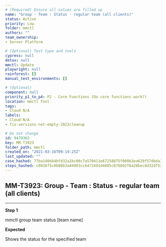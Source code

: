 ```yaml
---
# (Required) Ensure all values are filled up
name: "Group - Team : Status - regular team (all clients)"
status: Active
priority: Low
folder: mmctl
authors: ""
team_ownership: 
- Server Platform

# (Optional) Test type and tools
cypress: null
detox: null
mmctl: Update
playwright: null
rainforest: []
manual_test_environments: []

# (Optional)
component: null
priority_p1_to_p4: P2 - Core Functions (Do core functions work?)
location: mmctl Tool
tags: 
- Cloud N/A
labels: 
- Cloud-N/A
- fix-versions-not-empty-2022cleanup

# Do not change
id: 9479363
key: MM-T3923
folder_path: mmctl
created_on: "2021-03-16T09:19:25Z"
last_updated: ""
case_hashed: 77ba140d44bfd32a1bc00c7a570411e67258875f009b3ea629f57dbda3ce489f57909c93e7b8d8198fd6d7c8e4fde1a1
steps_hashed: c8926f5c0b08b3a44983cc6472491d4605c876092f6a28becdd32d752c6d6f047ca710f7b0d9ba66312554d1074737d0
---
```


## MM-T3923: Group - Team : Status - regular team (all clients)

---

**Step 1**

mmctl group team status \[team name]

**Expected**

Shows the status for the specified team
